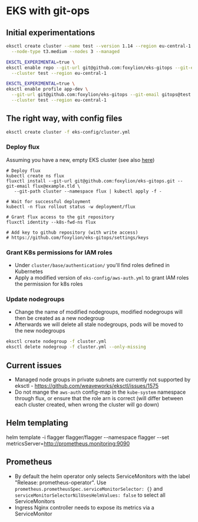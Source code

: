 # EKS with git-ops

## Initial experimentations

``` bash
eksctl create cluster --name test --version 1.14 --region eu-central-1 --nodegroup-name default-workers \
  --node-type t3.medium --nodes 3 --managed

EKSCTL_EXPERIMENTAL=true \
eksctl enable repo --git-url git@github.com:foxylion/eks-gitops --git-email gitops@test.tld \
  --cluster test --region eu-central-1

EKSCTL_EXPERIMENTAL=true \
eksctl enable profile app-dev \
  --git-url git@github.com:foxylion/eks-gitops --git-email gitops@test.tld \
  --cluster test --region eu-central-1
```

## The right way, with config files

``` bash
eksctl create cluster -f eks-config/cluster.yml
```

### Deploy flux

Assuming you have a new, empty EKS cluster (see also [here](https://docs.fluxcd.io/en/1.18.0/tutorials/get-started.html))

``` 
# Deploy flux
kubectl create ns flux
fluxctl install --git-url git@github.com:foxylion/eks-gitops.git --git-email flux@example.tld \
   --git-path cluster --namespace flux | kubectl apply -f -

# Wait for successful deployment
kubectl -n flux rollout status -w deployment/flux

# Grant flux access to the git repository
fluxctl identity --k8s-fwd-ns flux

# Add key to github repository (with write access)
# https://github.com/foxylion/eks-gitops/settings/keys
```

### Grant K8s permissions for IAM roles

* Under `cluster/base/authentication/` you'll find roles defined in Kubernetes
* Apply a modified version of `eks-config/aws-auth.yml` to grant IAM roles the permission for k8s roles

### Update nodegroups

* Change the name of modified nodegroups, modified nodegroups will then be created as a new nodegroup
* Afterwards we will delete all stale nodegroups, pods will be moved to the new nodegroups

``` bash
eksctl create nodegroup -f cluster.yml
eksctl delete nodegroup -f cluster.yml --only-missing
```

## Current issues

* Managed node groups in private subnets are currently not supported by eksctl - https://github.com/weaveworks/eksctl/issues/1575
* Do not mange the `aws-auth` config-map in the `kube-system` namespace through flux, or ensure that the role arn is correct (will differ between each cluster created, when wrong the cluster will go down)

## Helm templating

helm template -i flagger flagger/flagger --namespace flagger --set metricsServer=http://prometheus.monitoring:9090

## Prometheus

* By default the helm operator only selects ServiceMonitors with the label "Release: prometheus-operator". Use `prometheus.prometheusSpec.serviceMonitorSelector: {}` and `serviceMonitorSelectorNilUsesHelmValues: false` to select all ServiceMonitors
* Ingress Nginx controller needs to expose its metrics via a ServiceMonitor

